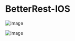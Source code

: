 # BetterRest-IOS

![image](https://github.com/user-attachments/assets/0234bcda-5abb-4905-a9e9-ea2fdc27b542)

![image](https://github.com/user-attachments/assets/9cd10432-a944-44f1-99fb-d50f32ef5293)


